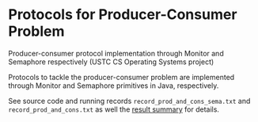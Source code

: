 # Protocols for Producer-Consumer Problem

Producer-consumer protocol implementation through Monitor and Semaphore respectively (USTC CS Operating Systems project)

Protocols to tackle the producer-consumer problem are implemented through Monitor and Semaphore primitives in Java, respectively.

See source code and running records `record_prod_and_cons_sema.txt` and `record_prod_and_cons.txt` as well the [result summary](./result.pdf) for details.

